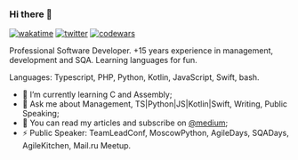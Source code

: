 ### Hi there 👋

<!--
**maxbogus/maxbogus** is a ✨ _special_ ✨ repository because its `README.md` (this file) appears on your GitHub profile.

Here are some ideas to get you started:

- 🔭 I’m currently working on ...
- 🌱 I’m currently learning ...
- 👯 I’m looking to collaborate on ...
- 🤔 I’m looking for help with ...
- 💬 Ask me about ...
- 📫 How to reach me: ...
- 😄 Pronouns: ...
- ⚡ Fun fact: ...
-->
[![wakatime](https://wakatime.com/badge/user/6bf1fc10-6fde-4d93-9b6b-c332821ebb42.svg)](https://wakatime.com/@6bf1fc10-6fde-4d93-9b6b-c332821ebb42)
[![twitter](https://img.shields.io/twitter/follow/maxbogus?label=followers&logo=twitter&style=plastic)](https://twitter.com/maxbogus)
[![codewars](https://www.codewars.com/users/maxbogus/badges/micro)](https://www.codewars.com/users/maxbogus)

Professional Software Developer. +15 years experience in management, development and SQA. Learning languages for fun.

Languages: Typescript, PHP, Python, Kotlin, JavaScript, Swift, bash.

- 🌱 I’m currently learning C and Assembly;
- 💬 Ask me about Management, TS|Python|JS|Kotlin|Swift, Writing, Public Speaking;
- 🤔 You can read my articles and subscribe on [@medium](https://medium.com/@maxbogus);
- ⚡ Public Speaker: TeamLeadConf, MoscowPython, AgileDays, SQADays, AgileKitchen, Mail.ru Meetup.

